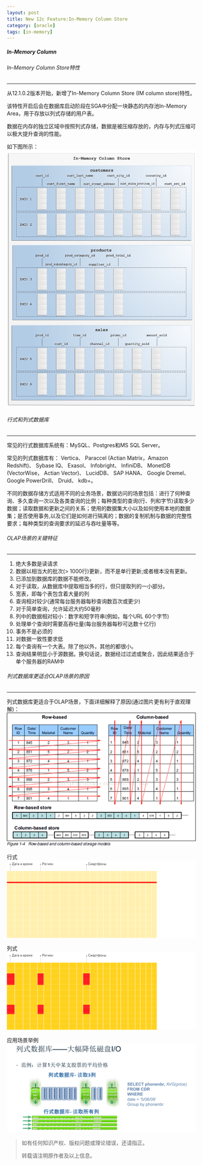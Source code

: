 ```yaml
---
layout: post
title: New 12c Feature:In-Memory Column Store
category: [oracle]
tags: [in-memory]
---
```

##### In-Memory Column

###### In-Memory Column Store特性
----
从12.1.0.2版本开始，新增了In-Memory Column Store (IM column store)特性。

该特性开启后会在数据库启动阶段在SGA中分配一块静态的内存池In-Memory Area，用于存放以列式存储的用户表。

数据在内存的独立区域中按照列式存储，数据是被压缩存放的，内存与列式压缩可以极大提升查询的性能。

如下图所示：
![image](/img/2021-02-23-oracle-inm/inm_1.png)

###### 行式和列式数据库
----
常见的行式数据库系统有：MySQL、Postgres和MS SQL Server。

常见的列式数据库有： Vertica、 Paraccel (Actian Matrix，Amazon Redshift)、 Sybase IQ、 Exasol、 Infobright、 InfiniDB、 MonetDB (VectorWise， Actian Vector)、 LucidDB、 SAP HANA、 Google Dremel、 Google PowerDrill、 Druid、 kdb+。

不同的数据存储方式适用不同的业务场景，数据访问的场景包括：进行了何种查询、多久查询一次以及各类查询的比例；每种类型的查询(行、列和字节)读取多少数据；读取数据和更新之间的关系；使用的数据集大小以及如何使用本地的数据集；是否使用事务,以及它们是如何进行隔离的；数据的复制机制与数据的完整性要求；每种类型的查询要求的延迟与吞吐量等等。

###### OLAP场景的关键特征
----
1. 绝大多数是读请求
2. 数据以相当大的批次(> 1000行)更新，而不是单行更新;或者根本没有更新。
3. 已添加到数据库的数据不能修改。
4. 对于读取，从数据库中提取相当多的行，但只提取列的一小部分。
5. 宽表，即每个表包含着大量的列
6. 查询相对较少(通常每台服务器每秒查询数百次或更少)
7. 对于简单查询，允许延迟大约50毫秒
8. 列中的数据相对较小：数字和短字符串(例如，每个URL 60个字节)
9. 处理单个查询时需要高吞吐量(每台服务器每秒可达数十亿行)
10. 事务不是必须的
11. 对数据一致性要求低
12. 每个查询有一个大表。除了他以外，其他的都很小。
13. 查询结果明显小于源数据。换句话说，数据经过过滤或聚合，因此结果适合于单个服务器的RAM中

###### 列式数据库更适合OLAP场景的原因
----
列式数据库更适合于OLAP场景，下面详细解释了原因(通过图片更有利于直观理解)：
![image](/img/2021-02-23-oracle-inm/inm_2.png)

行式
![image](/img/2021-02-23-oracle-inm/inm_3.gif)

列式
![image](/img/2021-02-23-oracle-inm/inm_4.gif)

应用场景举例
![image](/img/2021-02-23-oracle-inm/inm_5.png)

> 如有任何知识产权、版权问题或理论错误，还请指正。
>
> 转载请注明原作者及以上信息。
